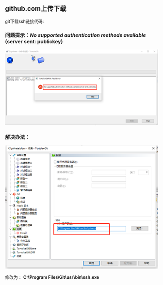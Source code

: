 ## github.com上传下载

git下载ssh链接代码:

### 问题提示：*No* *supported* *authentication* *methods* *available* (server sent: publickey) 

![image-20221106142547814](常见问题.assets/image-20221106142547814.png)

### 解决办法：

![image-20221106142635227](常见问题.assets/image-20221106142635227.png)

   修改为：	**C:\Program Files\Git\usr\bin\ssh.exe**